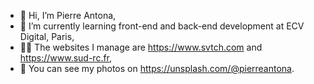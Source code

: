 - 👋 Hi, I’m Pierre Antona,
- 🌱 I’m currently learning front-end and back-end development at ECV Digital, Paris,
- 👨‍💻 The websites I manage are https://www.svtch.com and https://www.sud-rc.fr,
- 🎨 You can see my photos on https://unsplash.com/@pierreantona.

<!---
PierreAntona/PierreAntona is a ✨ special ✨ repository because its `README.md` (this file) appears on your GitHub profile.
You can click the Preview link to take a look at your changes.
--->
